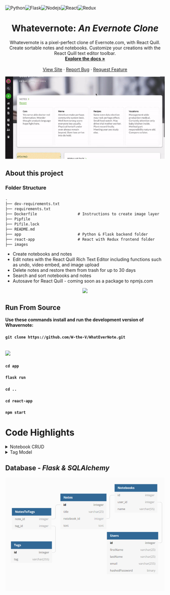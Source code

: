 ![Python](https://img.shields.io/badge/Python-3776AB?style=for-the-badge&logo=python&logoColor=white)![Flask](https://img.shields.io/badge/Flask-000000?style=for-the-badge&logo=flask&logoColor=white)![Nodejs](https://img.shields.io/badge/Node.js-43853D?style=for-the-badge&logo=node.js&logoColor=white)![React](https://img.shields.io/badge/React-20232A?style=for-the-badge&logo=react&logoColor=61DAFB)![Redux](https://img.shields.io/badge/Redux-593D88?style=for-the-badge&logo=redux&logoColor=white)
<h1 align="center"> Whatevernote: <i>An Evernote Clone</i></h1>

<p align="center">Whatevernote is a pixel-perfect clone of Evernote.com, with React Quill. Create sortable notes and notebooks. Customize your creations with the React Quill text editor toolbar. 
    <br />
    <a href="https://github.com/W-the-V/WhatEverNote"><strong>Explore the docs »</strong></a>
    <br />
    <br />
    <a href="https://whatevernote-app.herokuapp.com/">View Site</a>
    ·
    <a href="https://github.com/W-the-V/WhatEverNote/issues">Report Bug</a>
    ·
    <a href="https://github.com/W-the-V/WhatEverNote/issues">Request Feature</a>
  </p>

<p align="center">
  <img src="images/helloworld.gif" />
</p>

## About this project
### Folder Structure

    .
    ├── dev-requirements.txt
    ├── requirements.txt            
    ├── Dockerfile                  # Instructions to create image layer                   
    ├── Pipfile                     
    ├── Pifile.lock                  
    ├── README.md
    ├── app                         # Python & Flask backend folder
    ├── react-app                   # React with Redux frontend folder
    ├── images
* Create notebooks and notes
* Edit notes with the React Quill Rich Text Editor including functions such as undo, video embed, and image upload
* Delete notes and restore them from trash for up to 30 days
* Search and sort notebooks and notes
* Autosave for React Quill - coming soon as a package to npmjs.com

<p align="center">
  <img src="https://media.giphy.com/media/FcsVRSArKfpTkXk5BB/giphy.gif" />
</p>




   
   ## Run From Source
**Use these commands install and run the development version of Whavernote:**
<br>
#### `git clone https://github.com/W-the-V/WhatEverNote.git`
<br>
<img src="https://media.giphy.com/media/g1DML46NGSibBTdF6P/giphy.gif">

#### `cd app`

#### `flask run`

#### `cd ..`

#### `cd react-app`

#### `npm start`

# Code Highlights
<details>
  <summary>Notebook CRUD</summary>
  
```
#------------------------------------------------------------------------------
#                         Notebook Operation Functions
#------------------------------------------------------------------------------

def get_one_notebook(notebook_id):
    notebook = Notebook.query.filter_by(id = notebook_id).first()
    return notebook

def get_all_notebooks(user_id):
    notebooks = Notebook.query.filter_by(user_id = user_id).all()
    return jsonify({"notebooks": [notebook.to_dict() for notebook in notebooks]})

def add_notebook(user_id):
    notebook_data = json.loads(request.data.decode("utf-8"))

    notebook = Notebook(name = notebook_data,
                        user_id = current_user.id)
    
    db.session.add(notebook)
    db.session.commit()
    return jsonify(notebook.to_dict())

def delete_notebook(notebook_id):
    notebook = Notebook.query.filter_by(id = notebook_id).first()
    db.session.delete(notebook)
    db.session.commit()
    return jsonify({"message": "Notebook successfully deleted"})

def edit_notebook(notebook_id):
    edit_notebook_data = json.loads(request.data.decode("utf-8"))
    notebook = get_one_notebook(notebook_id)
    print(edit_notebook_data)
    if notebook.name is not edit_notebook_data["name"]:
        notebook.name = edit_notebook_data["name"]
    if notebook.user_id is not edit_notebook_data["user_id"]:
        notebook.user_id = edit_notebook_data["user_id"]
    
    notebook.default_notebook = edit_notebook_data["default_notebook"]
    
    db.session.commit()
    return jsonify(notebook.to_dict())
    
#------------------------------------------------------------------------------
#                    RESTful Routes -- Notebooks
#------------------------------------------------------------------------------

#get_all
#add_notebook
@notebook_routes.route("/notebooks", methods=['GET', 'POST'])
def get_or_add_notebooks(user_id):
    if request.method == 'GET':
        return get_all_notebooks(user_id)
    elif request.method == 'POST':
        return add_notebook(user_id)

#delete
@notebook_routes.route("/notebooks/<int:notebook_id>", methods = ['DELETE'])
def delete_user_note(user_id, notebook_id):
    return delete_notebook(notebook_id)

#edit
@notebook_routes.route("/notebooks/<int:notebook_id>", methods=['PUT'])
def edit_user_notebook(user_id, notebook_id):
    return edit_notebook(notebook_id)


```
</details>
<details>
  <summary>Tag Model</summary>
  
  ```
  
  class Tag(db.Model):
    __tablename__ = 'tags'

    id = db.Column(db.Integer, primary_key=True)
    user_id = db.Column(db.Integer, db.ForeignKey('users.id'))
    name = db.Column(db.String(30), nullable=True)
    notes = db.relationship("Note", back_populates='tags',
                           secondary="notes_to_tags")

    def to_dict(self):
        return {
            "id": self.id,
            "user_id": self.user_id,
            "name": self.name,
        }

    def other_to_dict(self):
        return {
            "id": self.id,
            "user_id": self.user_id,
            "name": self.name,
            "notes": [note.to_dict() for note in self.notes]
        }

  
  ```
  
 </details>
  
## Database - *Flask & SQLAlchemy*

<p align="center">
  <img src="https://github.com/W-the-V/EverNoteClone/raw/main/images/pythonschema.png" />
</p>

  
